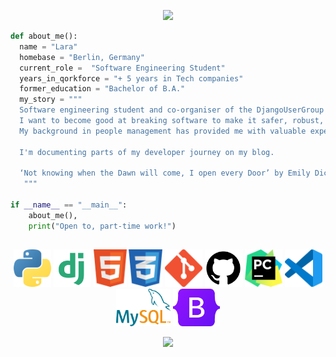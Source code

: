<p align="center">
<img src="https://capsule-render.vercel.app/api?type=transparent&height=150&color=gradient&text=Hello%20there!%20%20&textBg=true&section=header&fontSize=50">
</p>


```python
def about_me():
  name = "Lara"
  homebase = "Berlin, Germany"
  current_role =  "Software Engineering Student"
  years_in_qorkforce = "+ 5 years in Tech companies"
  former_education = "Bachelor of B.A."
  my_story = """ 
  Software engineering student and co-organiser of the DjangoUserGroup Berlin. I'm excited about Python, Django projects, and anything around test automation.
  I want to become good at breaking software to make it safer, robust, and efficient for the business and the user.
  My background in people management has provided me with valuable experience in problem-solving and business strategy. 

  I'm documenting parts of my developer journey on my blog.

  ‘Not knowing when the Dawn will come, I open every Door’ by Emily Dickinson'
   """

if __name__ == "__main__":
    about_me(),
    print("Open to, part-time work!")

```

<h2 align="center">  </h2> 
<p align="center">
<a><img height="60" src="images/python-programming-language-icon.png" </a>
<a><img height="60" src="images/django-icon.png" </a>
<a><img height="60" src="images/html-icon.png" </a>
<a><img height="60" src="images/css-icon.png" </a>
<a><img height="60" src="images/git-icon.png" </a>
<a><img height="60" src="images/github-icon.png" </a>
<a><img height="60" src="images/pycharm-icon.png" </a>
<a><img height="60" src="images/visual-studio-code-icon.png"</a>
<a><img height="60" src="images/mysql-icon.png" </a>
<a><img height="60" src="images/bootstrap-5-logo-icon.png" </a>

<br>
<p align="center">
<a><img src="https://holopin.me/larakraemer"</a>
